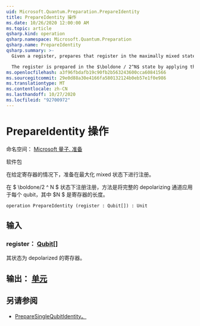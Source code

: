 ```yaml
---
uid: Microsoft.Quantum.Preparation.PrepareIdentity
title: PrepareIdentity 操作
ms.date: 10/26/2020 12:00:00 AM
ms.topic: article
qsharp.kind: operation
qsharp.namespace: Microsoft.Quantum.Preparation
qsharp.name: PrepareIdentity
qsharp.summary: >-
  Given a register, prepares that register in the maximally mixed state.

  The register is prepared in the $\boldone / 2^N$ state by applying the complete depolarizing channel to each qubit, where $N$ is the length of the register.
ms.openlocfilehash: a3f96fbdafb19c90fb2b563243600cca60841566
ms.sourcegitcommit: 29e0d88a30e4166fa580132124b0eb57e1f0e986
ms.translationtype: MT
ms.contentlocale: zh-CN
ms.lasthandoff: 10/27/2020
ms.locfileid: "92700972"
---
```

# <a name="prepareidentity-operation"></a>PrepareIdentity 操作

命名空间： [Microsoft 量子. 准备](xref:Microsoft.Quantum.Preparation)

软件包 [](https://nuget.org/packages/)


在给定寄存器的情况下，准备在最大化 mixed 状态下进行注册。

在 $ \boldone/2 ^ N $ 状态下注册注册，方法是将完整的 depolarizing 通道应用于每个 qubit，其中 $N $ 是寄存器的长度。

```qsharp
operation PrepareIdentity (register : Qubit[]) : Unit
```


## <a name="input"></a>输入

### <a name="register--qubit"></a>register： [Qubit](xref:microsoft.quantum.lang-ref.qubit)[]

其状态为 depolarized 的寄存器。



## <a name="output--unit"></a>输出： [单元](xref:microsoft.quantum.lang-ref.unit)



## <a name="see-also"></a>另请参阅

- [PrepareSingleQubitIdentity。](xref:Microsoft.Quantum.Preparation.PrepareSingleQubitIdentity)
